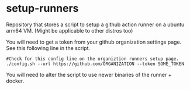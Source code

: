 # setup-runners

Repository that stores a script to setup a github action runner on a ubuntu arm64 VM. (Might be applicable to other distros too)

You will need to get a token from your github organization settings page. See this following line in the script.
```
#Check for this config line on the organiztion runners setup page.
./config.sh --url https://github.com/ORGANIZATION --token SOME_TOKEN
```
You will need to alter the script to use newer binaries of the runner + docker.
